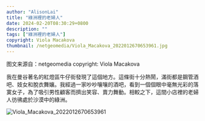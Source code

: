 ```yaml
---
author: "AlisonLai"
title: "綠洲裡的老婦人"
date: 2024-02-20T08:30:29+0800
description: ""
tags: ["綠洲裡的老婦人"]
copyright: Viola Macakova
thumbnail: /netgeomedia/Viola_Macakova_2022012670653961.jpg
---
```

图文来源自：netgeomedia  copyright: Viola Macakova

我在曼谷著名的紅燈區牛仔街發現了這個地方。這條街十分熱鬧，滿街都是鋼管酒吧、妓女和脫衣舞孃。我經過一家吵吵嚷嚷的酒吧，看到一個個眼中毫無光彩的落寞女子，為了吸引男性顧客而擠出笑容、賣力舞動。相較之下，這間小店裡的老婦人彷彿處於沙漠中的綠洲。

![Viola_Macakova_2022012670653961](/netgeomedia/Viola_Macakova_2022012670653961.jpg)